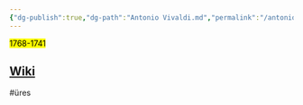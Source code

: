 ```yaml
---
{"dg-publish":true,"dg-path":"Antonio Vivaldi.md","permalink":"/antonio-vivaldi/"}
---
```


<mark>1768-1741</mark>

## [Wiki](https://www.wikiwand.com/hu/Antonio_Vivaldi)

#üres 